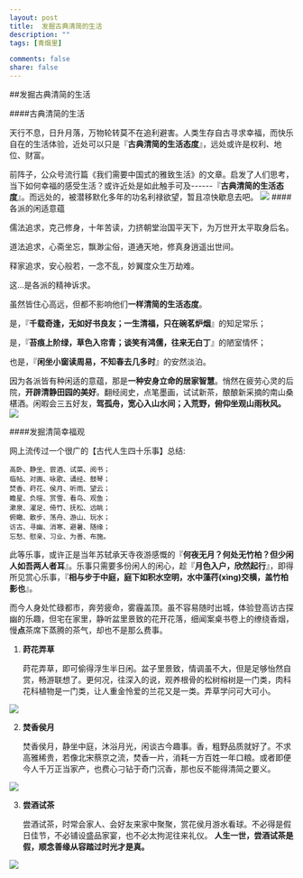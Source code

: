 ```yaml
---
layout: post
title:  发掘古典清简的生活
description: ""
tags: [青烟里]

comments: false
share: false
---
```


##发掘古典清简的生活

####古典清简的生活

天行不息，日升月落，万物轮转莫不在追利避害。人类生存自古寻求幸福，而快乐自在的生活体验，近处可以只是『**古典清简的生活态度**』，远处或许是权利、地位、财富。

前阵子，公众号流行篇《我们需要中国式的雅致生活》的文章。启发了人们思考，当下如何幸福的感受生活？或许近处是如此触手可及------『**古典清简的生活态度**』。而远处的，被潜移默化多年的功名利禄欲望，暂且凉快歇息去吧。
![](http://b-egs-studio-images.oss-cn-shenzhen.aliyuncs.com/ruoxu-blog%2Ffajue-qingjian-001.jpg)
####各派的闲适意蕴

儒法追求，克己修身，十年苦读，力挤朝堂治国平天下，为万世开太平取身后名。

道法追求，心斋坐忘，飘渺尘俗，道通天地，修真身逍遥出世间。

释家追求，安心般若，一念不乱，妙翼度众生万劫难。

这...是各派的精神诉求。

虽然皆住心高远，但都不影响他们**一样清简的生活态度**。

是，『**千载奇逢，无如好书良友；一生清福，只在碗茗炉烟**』的知足常乐；

是，『**苔痕上阶绿，草色入帘青；谈笑有鸿儒，往来无白丁**』的陋室情怀；

也是，『**闲坐小窗读周易，不知春去几多时**』的安然淡泊。

因为各派皆有种闲适的意蕴，那是**一种安身立命的居家智慧**。悄然在疲劳心灵的后院，**开辟清静田园的美好**。翻经阅史，点笔墨画，试试新茶，酿酿新采摘的南山桑椹酒。闲暇会三五好友，**驾孤舟，宽心入山水间；入荒野，俯仰坐观山雨秋风。**
![](http://b-egs-studio-images.oss-cn-shenzhen.aliyuncs.com/ruoxu-blog%2Ffajue-qingjian-002.jpg)


####发掘清简幸福观

网上流传过一个很广的【古代人生四十乐事】总结:

	高卧、静坐、尝酒、试菜、阅书；
	临帖、对画、咏歌、诵经、鼓琴；
	焚香、莳花、侯月、听雨、望云；
	瞻星、负暄、赏雪、看鸟、观鱼；
	漱泉、濯足、倚竹、抚松、远眺；
	俯瞰、散步、荡舟、游山、玩水；
	访古、寻幽、消寒、避暑、随缘；
	忘愁、慰亲、习业、为善、布施。

此等乐事，或许正是当年苏轼承天寺夜游感慨的『**何夜无月？何处无竹柏？但少闲人如吾两人者耳**』。乐事只需要多份闲人的闲心，趁『**月色入户，欣然起行**』，即得所见赏心乐事，『**相与步于中庭，庭下如积水空明，水中藻荇(xìng)交横，盖竹柏影也**』。

而今人身处忙碌都市，奔劳疲命，雾霾盖顶。虽不容易随时出城，体验登高访古探幽的乐趣，但宅在家里，静听盆里景致的花开花落，细闻案桌书卷上的缭绕香烟，慢**点**茶席下蒸腾的茶气，却也不是那么费事。

1. **莳花弄草**
	
	莳花弄草，即可偷得浮生半日闲。盆子里景致，情调虽不大，但是足够怡然自赏，畅游联想了。更何况，往深入的说，观养根骨的松树榕树是一门类，肉科花科植物是一门类，让人重金怜爱的兰花又是一类。弄草学问可大可小。
	
![](http://b-egs-studio-images.oss-cn-shenzhen.aliyuncs.com/ruoxu-blog%2Ffajue-qingjian-003.jpg)
	
2. **焚香侯月**

	焚香侯月，静坐中庭，沐浴月光，闲谈古今趣事。香，粗野品质就好了。不求高雅稀贵，若像北宋蔡京之流，焚香一片，消耗一方百姓一年口粮。或者即便今人千万正当家产，也费心刁钻于奇门沉香，那也反不能得清简之要义。
	
	
![](http://b-egs-studio-images.oss-cn-shenzhen.aliyuncs.com/ruoxu-blog%2Ffajue-qingjian-004.jpg)	

3. **尝酒试茶**

    尝酒试茶，时常会家人、会好友来家中聚聚，赏花侯月游水看球。不必得是假日佳节，不必铺设盛品家宴，也不必太拘泥往来礼仪。
    **人生一世，尝酒试茶是假，顺念善缘从容踏过时光才是真。**
    
![](http://b-egs-studio-images.oss-cn-shenzhen.aliyuncs.com/ruoxu-blog%2Ffajue-qingjian-005.jpg)	


